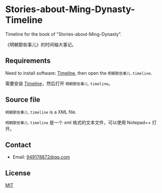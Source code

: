 # Stories-about-Ming-Dynasty-Timeline
Timeline for the book of  "Stories-about-Ming-Dynasty".

《明朝那些事儿》的时间轴大事记。

## Requirements

Need to install software: [Timeline]( https://sourceforge.net/projects/thetimelineproj/), then open the `明朝那些事儿.timeline`.

需要安装 [Timeline]( https://sourceforge.net/projects/thetimelineproj/)，然后打开 `明朝那些事儿.timeline`。

## Source file

`明朝那些事儿.timeline` is a XML file.

`明朝那些事儿.timeline` 是一个 xml 格式的文本文件，可以使用 Notepad++ 打开。

## Contact

- Email: 949178872@qq.com

## License

[MIT](LICENSE)